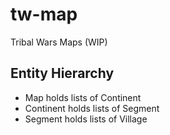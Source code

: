 # tw-map
Tribal Wars Maps (WIP)

## Entity Hierarchy

- Map holds lists of Continent
- Continent holds lists of Segment
- Segment holds lists of Village

